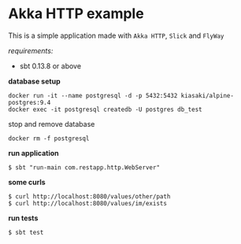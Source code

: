 # Akka HTTP example

This is a simple application made with `Akka HTTP`, `Slick` and `FlyWay`

*requirements:*

* sbt 0.13.8 or above

**database setup**

```
docker run -it --name postgresql -d -p 5432:5432 kiasaki/alpine-postgres:9.4
docker exec -it postgresql createdb -U postgres db_test
```

stop and remove database

```
docker rm -f postgresql
```

**run application**

```
$ sbt "run-main com.restapp.http.WebServer"
```

**some curls**

```
$ curl http://localhost:8080/values/other/path
$ curl http://localhost:8080/values/im/exists
```

**run tests**

```
$ sbt test
```
